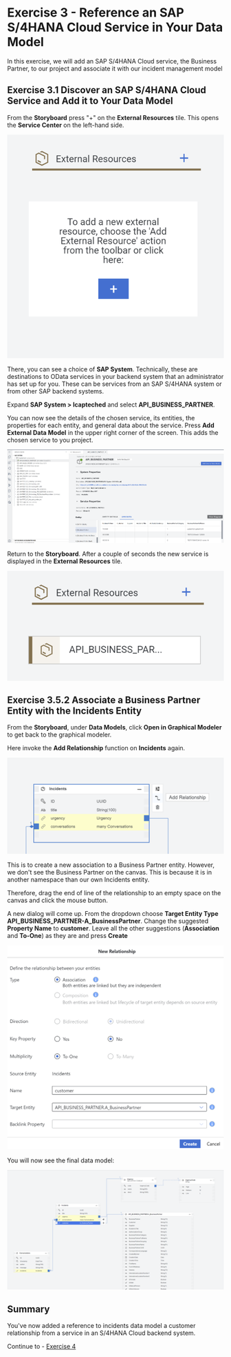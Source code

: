 # Exercise 3 - Reference an SAP S/4HANA Cloud Service in Your Data Model

In this exercise, we will add an SAP S/4HANA Cloud service, the Business Partner, to our project and associate it with our incident management model

## Exercise 3.1 Discover an SAP S/4HANA Cloud Service and Add it to Your Data Model

From the **Storyboard** press "+" on the **External Resources** tile. This opens the **Service Center** on the left-hand side.

![](/exercises/Ex3/images/externalresources.png)

There, you can see a choice of **SAP System**. Technically, these are destinations to OData services in your backend system that an administrator has set up for you. These can be services from an SAP S/4HANA system or from other SAP backend systems.

Expand **SAP System > lcapteched** and select **API_BUSINESS_PARTNER**.

You can now see the details of the chosen service, its entities, the properties for each entity, and general data about the service.
Press **Add External Data Model** in the upper right corner of the screen.
This adds the chosen service to you project.

![](/exercises/Ex3/images/businesspartner.png)

Return to the **Storyboard**. After a couple of seconds the new service is displayed in the **External Resources** tile.

![](/exercises/Ex3/images/bpinstoryboard.png)

## Exercise 3.5.2 Associate a Business Partner Entity with the Incidents Entity

From the **Storyboard**, under **Data Models**, click **Open in Graphical Modeler** to get back to the graphical modeler.

Here invoke the **Add Relationship** function on **Incidents** again.

![](/exercises/Ex3/images/addbprelationship.png)

This is to create a new association to a Business Partner entity. However, we don't see the Business Partner on the canvas. This is because it is in another namespace than our own Incidents entity.

Therefore, drag the end of line of the relationship to an empty space on the canvas and click the mouse button.

A new dialog will come up. From the dropdown choose **Target Entity Type** **API_BUSINESS_PARTNER-A_BusinessPartner**. Change the suggested **Property Name** to **customer**. Leave all the other suggestions (**Association** and **To-One**) as they are and press **Create**

![](/exercises/Ex3/images/incidentcustomerrelationship.png)

You will now see the final data model:

![](/exercises/Ex3/images/bprelationshipcreated.png)


## Summary

You've now added a reference to incidents data model a customer relationship from a service in an S/4HANA Cloud backend system.

Continue to - [Exercise 4](../Ex4/README.md)
